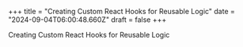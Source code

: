 +++
title = "Creating Custom React Hooks for Reusable Logic"
date = "2024-09-04T06:00:48.660Z"
draft = false
+++

  Creating Custom React Hooks for Reusable Logic
        